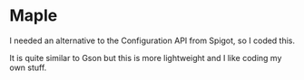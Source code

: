 # Maple

I needed an alternative to the Configuration API from Spigot, so I coded this.

It is quite similar to Gson but this is more lightweight and I like coding my own stuff.